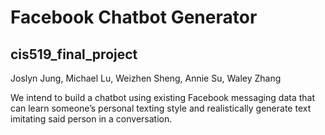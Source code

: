 # Facebook Chatbot Generator
## cis519_final_project

Joslyn Jung, Michael Lu, Weizhen Sheng, Annie Su, Waley Zhang

We intend to build a chatbot using existing Facebook messaging data that can learn someone’s personal texting style and realistically generate text imitating said person in a conversation.
